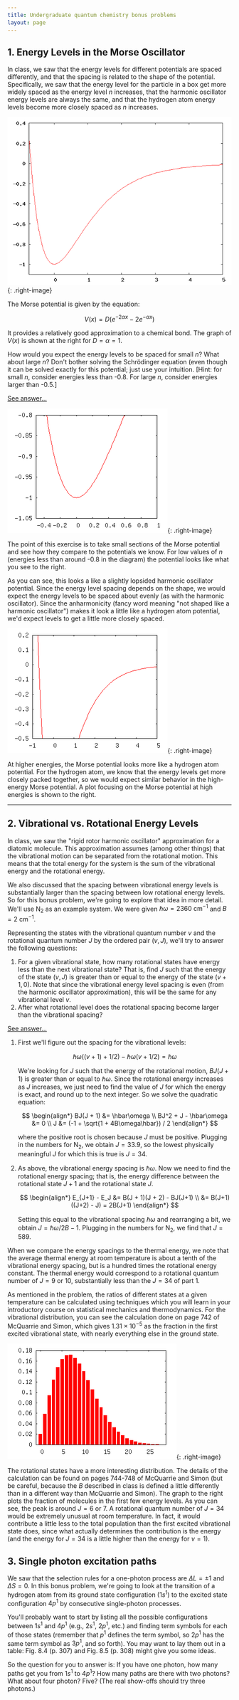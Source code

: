 ```yaml
---
title: Undergraduate quantum chemistry bonus problems
layout: page
---
```


<a class="anchor" name="bonus_1"></a>
## 1. Energy Levels in the Morse Oscillator 

In class, we saw that the energy levels for different potentials are spaced
differently, and that the spacing is related to the shape of the potential.
Specifically, we saw that the energy level for the particle in a box get
more widely spaced as the energy level $n$ increases, that the harmonic
oscillator energy levels are always the same, and that the hydrogen atom
energy levels become more closely spaced as $n$ increases.

![Morse potential](morseV.png){: .right-image}

The Morse potential is given by the equation:

$$
V(x) = D (e^{-2\alpha x} - 2 e^{-\alpha x})
$$

It provides a relatively good approximation to a chemical bond. The graph of
$V(x)$ is shown at the right for $D = \alpha = 1$.

How would you expect the energy levels to be spaced for small $n$? What
about large $n$? Don't bother solving the Schr&ouml;dinger equation (even
though it can be solved exactly for this potential; just use your intuition.
[Hint: for small $n$, consider energies less than -0.8. For large $n$,
consider energies larger than -0.5.]


<div class="expand">

<p><a href="#bonus_1" class="toggle_answer">See answer...</a></p>

<div class="answer" markdown="1">

![Morse potential at low energy](morseLowE.png){: .right-image}


The point of this exercise is to take small sections of the Morse potential
and see how they compare to the potentials we know. For low values of $n$
(energies less than around -0.8 in the diagram) the potential looks like
what you see to the right.

As you can see, this looks a like a slightly lopsided harmonic oscillator
potential. Since the energy level spacing depends on the shape, we would
expect the energy levels to be spaced about evenly (as with the harmonic
oscillator). Since the anharmonicity (fancy word meaning "not shaped like a
harmonic oscillator") makes it look a little like a hydrogen atom potential,
we'd expect levels to get a little more closely spaced.

![Morse potential at high energy](morseHiE.png){: .right-image}

At higher energies, the Morse potential looks more like a hydrogen atom
potential. For the hydrogen atom, we know that the energy levels get more
closely packed together, so we would expect similar behavior in the
high-energy Morse potential. A plot focusing on the Morse potential at high energies is shown to the right.

</div>

</div>

-----

<a class="anchor" name="bonus_2"></a>
## 2. Vibrational vs. Rotational Energy Levels

In class, we saw the "rigid rotor harmonic oscillator" approximation for a
diatomic molecule. This approximation assumes (among other things) that the
vibrational motion can be separated from the rotational motion. This means
that the total energy for the system is the sum of the vibrational energy
and the rotational energy.

We also discussed that the spacing between vibrational energy levels is
substantially larger than the spacing between low rotational energy levels. So
for this bonus problem, we're going to explore that idea in more detail. We'll
use N$_2$ as an example system. We were given $\hbar\omega = 2360\
\text{cm}^{-1}$ and $B = 2\ \text{cm}^{-1}$.

Representing the states with the vibrational
quantum number $v$ and the rotational quantum number $J$ by the
ordered pair $(v, J)$, we'll try to answer the following questions:

1. For a given vibrational state, how many rotational states have energy less
   than the next vibrational state? That is, find $J$ such that the energy of
   the state $(v, J)$ is greater than or equal to the energy of the state 
   $(v + 1, 0)$. Note that since the vibrational energy level spacing is even
   (from the harmonic oscillator approximation), this will be the same for any
   vibrational level $v$.
2. After what rotational level does the rotational spacing become larger
   than the vibrational spacing?


<div class="expand">

<p><a href="#bonus_2" class="toggle_answer">See answer...</a></p>

<div class="answer" markdown="1">

<ol><li markdown="1">

First we'll figure out the spacing for the vibrational levels:

$$\hbar \omega ((v+1) + 1/2) - \hbar\omega (v + 1/2) = \hbar\omega$$

We're looking for $J$ such that the energy of the rotational motion, $B J(J +
1)$ is greater than or equal to $\hbar\omega$. Since the rotational energy
increases as $J$ increases, we just need to find the value of $J$ for which the
energy is exact, and round up to the next integer. So we solve the quadratic
equation:

$$ \begin{align*}
BJ(J + 1) &= \hbar\omega \\
BJ^2 + J - \hbar\omega &= 0  \\
J &= (-1 + \sqrt{1 + 4B\omega\hbar}) / 2
\end{align*}
$$

where the positive root is chosen because $J$ must be positive. Plugging in
the numbers for N$_2$, we obtain $J = 33.9$, so the lowest physically
meaningful $J$ for which this is true is $J = 34$.

</li>

<li markdown="1">

As above, the vibrational energy spacing is $\hbar\omega$. Now we need to
find the rotational energy spacing; that is, the energy difference between
the rotational state $J + 1$ and the rotational state $J$.

$$ \begin{align*}
E_{J+1} - E_J &= B(J + 1)(J + 2) - BJ(J+1) \\
 &= B(J+1)((J+2) - J) = 2B(J+1)
\end{align*} $$

Setting this equal to the vibrational spacing $\hbar\omega$ and rearranging
a bit, we obtain $J = \hbar\omega / 2B - 1$. Plugging in the numbers for
N$_2$, we find that $J = 589$.

</li>

</ol>

When we compare the energy spacings to the thermal energy, we note that the
average thermal energy at room temperature is about a tenth of the
vibrational energy spacing, but is a hundred times the rotational energy
constant. The thermal energy would correspond to a rotational quantum number
of $J = 9$ or $10$, substantially less than the $J = 34$ of part 1.

As mentioned in the problem, the ratios of different states at a given
temperature can be calculated using techniques which you will learn in your
introductory course on statistical mechanics and thermodynamics.  For the
vibrational distribution, you can see the calculation done on page 742 of
McQuarrie and Simon, which gives $1.31\times 10^{-5}$ as the fraction in the
first excited vibrational state, with nearly everything else in the ground
state.

![N_2 rotational distribution](N2_rot_dist.png){: .right-image}

The rotational states have a more interesting distribution. The details of
the calculation can be found on pages 744-748 of McQuarrie and Simon (but be
careful, because the $B$ described in class is defined a little differently
than in a different way than McQuarrie and Simon). The graph to the right
plots the fraction of molecules in the first few energy levels. As you can
see, the peak is around $J = 6$ or $7$. A rotational quantum number of 
$J = 34$ would be extremely unusual at room temperature. In fact, it would
contribute a little less to the total population than the first excited
vibrational state does, since what actually determines the contribution is
the energy (and the energy for $J=34$ is a little higher than the energy for
$v=1$).

</div>

</div>

<a class="anchor" name="bonus_3"></a>
## 3. Single photon excitation paths

We saw that the selection rules for a one-photon process are $\Delta L = \pm
1$ and $\Delta S = 0$. In this bonus problem, we're going to look at the
transition of a hydrogen atom from its ground state configuration ($1s^1$)
to the excited state configuration $4p^1$ by consecutive single-photon
processes.

You'll probably want to start by listing all the possible configurations
between $1s^1$ and $4p^1$ (e.g., $2s^1$, $2p^1$, etc.) and finding term
symbols for each of those states (remember that $p^1$ defines the term
symbol, so $2p^1$ has the same term symbol as $3p^1$, and so forth). You may
want to lay them out in a table: Fig. 8.4 (p. 307) and Fig. 8.5 (p. 308)
might give you some ideas.

So the question for you to answer is: If you have one photon, how many paths
get you from $1s^1$ to $4p^1$? How many paths are there with two photons?
What about four photon? Five? (The real show-offs should try three photons.)
